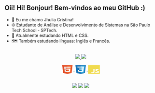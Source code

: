 ## Oii! Hi! Bonjour! Bem-vindos ao meu GitHub :)

- 👤 Eu me chamo Jhulia Cristina!
- 🌐 Estudante de Análise e Desenvolvimento de Sistemas na São Paulo Tech School - SPTech.
- 📓 Atualmente estudando HTML e CSS.
- 🗺️ Também estudando línguas: Inglês e Francês.

##

<div align="center">
<a href="https://github.com/jhulia-cristina">
<img heigth="180em" src="https://github-readme-stats.vercel.app/api?username=jhulia-cristina&count_private=true&show_icons=true&theme=radical&include_all_commits"/>
<img heigth="180em" src="https://github-readme-stats.vercel.app/api/top-langs/?username=jhulia-cristina&langs_count=3&layout=compact&hide_progress=false&theme=radical"/>
</div>
<div align="center"style="display: inline_block"><br>
  <img align="center" alt="Jhulia-HTML" height="30" width="40" src="https://raw.githubusercontent.com/devicons/devicon/master/icons/html5/html5-original.svg">
  <img align="center" alt="Jhulia-CSS" height="30" width="40" src="https://raw.githubusercontent.com/devicons/devicon/master/icons/css3/css3-original.svg">
  <img align="center" alt="Jhulia-Js" height="30" width="40" src="https://raw.githubusercontent.com/devicons/devicon/master/icons/javascript/javascript-plain.svg">
</div>

##

<div align="center"> 
  <a href="https://instagram.com/cybzrgothic" target="_blank"><img src="https://img.shields.io/badge/-Instagram-%23E4405F?style=for-the-badge&logo=instagram&logoColor=white" target="_blank"></a>
  <a href = "mailto:jhulias195@gmail.com"><img src="https://img.shields.io/badge/-Gmail-%23333?style=for-the-badge&logo=gmail&logoColor=white" target="_blank"></a>
  <a href="https://www.linkedin.com/in/jhulia-silva-93154622a/" target="_blank"><img src="https://img.shields.io/badge/-LinkedIn-%230077B5?style=for-the-badge&logo=linkedin&logoColor=white" target="_blank"></a>
</div>

